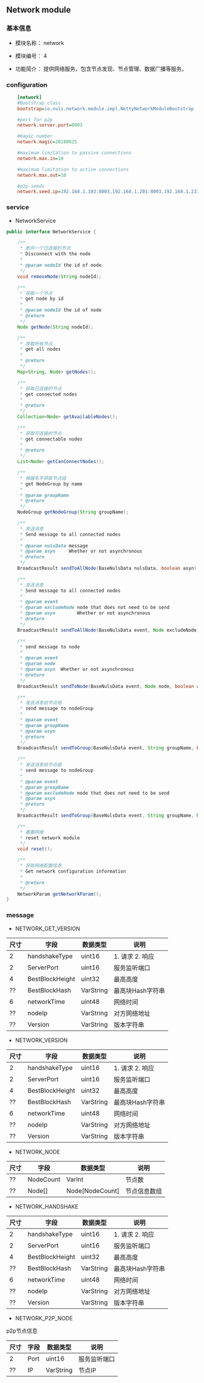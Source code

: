 ## Network module


### 基本信息

* 模块名称： network

* 模块编号： 4

* 功能简介： 提供网络服务，包含节点发现、节点管理、数据广播等服务。

### configuration

```ini
    [network]
    #Bootstrap class
    bootstrap=io.nuls.network.module.impl.NettyNetworkModuleBootstrap

    #port for p2p
    network.server.port=8003

    #magic number
    network.magic=20180625

    #maximum limitation to passive connections
    network.max.in=10

    #maximum limitation to active connections
    network.max.out=10

    #p2p seeds
    network.seed.ip=192.168.1.103:8003,192.168.1.201:8003,192.168.1.233:8003
```



### service

* NetworkService

```java
public interface NetworkService {

    /**
     * 断开一个已连接的节点
     * Disconnect with the node
     *
     * @param nodeId the id of node
     */
    void removeNode(String nodeId);

    /**
     * 获取一个节点
     * get node by id
     *
     * @param nodeId the id of node
     * @return
     */
    Node getNode(String nodeId);

    /**
     * 获取所有节点
     * get all nodes
     *
     * @return
     */
    Map<String, Node> getNodes();

    /**
     * 获取已连接的节点
     * get connected nodes
     *
     * @return
     */
    Collection<Node> getAvailableNodes();

    /**
     * 获取可连接的节点
     * get connectable nodes
     *
     * @return
     */
    List<Node> getCanConnectNodes();

    /**
     * 根据名字获取节点组
     * get NodeGroup by name
     *
     * @param groupName
     * @return
     */
    NodeGroup getNodeGroup(String groupName);

    /**
     * 发送消息
     * Send message to all connected nodes
     *
     * @param nulsData message
     * @param asyn     Whether or not asynchronous
     * @return
     */
    BroadcastResult sendToAllNode(BaseNulsData nulsData, boolean asyn);

    /**
     * 发送消息
     * Send message to all connected nodes
     *
     * @param event
     * @param excludeNode node that does not need to be send
     * @param asyn        Whether or not asynchronous
     * @return
     */
    BroadcastResult sendToAllNode(BaseNulsData event, Node excludeNode, boolean asyn);

    /**
     * send message to node
     *
     * @param event
     * @param node
     * @param asyn  Whether or not asynchronous
     * @return
     */
    BroadcastResult sendToNode(BaseNulsData event, Node node, boolean asyn);

    /**
     * 发送消息给节点组
     * send message to nodeGroup
     *
     * @param event
     * @param groupName
     * @param asyn
     * @return
     */
    BroadcastResult sendToGroup(BaseNulsData event, String groupName, boolean asyn);

    /**
     * 发送消息给节点组
     * send message to nodeGroup
     *
     * @param event
     * @param groupName
     * @param excludeNode node that does not need to be send
     * @param asyn
     * @return
     */
    BroadcastResult sendToGroup(BaseNulsData event, String groupName, Node excludeNode, boolean asyn);

    /**
     * 重置网络
     * reset network module
     */
    void reset();

    /**
     * 获取网络配置信息
     * Get network configuration information
     *
     * @return
     */
    NetworkParam getNetworkParam();
}
```

### message

* NETWORK_GET_VERSION

| 尺寸   | 字段              | 数据类型      | 说明            |
| ---- | --------------- | --------- | ------------- |
| 2    | handshakeType   | uint16    | 1. 请求   2. 响应 |
| 2    | ServerPort      | uint16    | 服务监听端口        |
| 4    | BestBlockHeight | uint32    | 最高高度          |
| ??   | BestBlockHash   | VarString | 最高块Hash字符串    |
| 6    | networkTime     | uint48    | 网络时间          |
| ??   | nodeIp          | VarString | 对方网络地址        |
| ??   | Version         | VarString | 版本字符串         |

* NETWORK_VERSION

| 尺寸   | 字段              | 数据类型      | 说明            |
| ---- | --------------- | --------- | ------------- |
| 2    | handshakeType   | uint16    | 1. 请求   2. 响应 |
| 2    | ServerPort      | uint16    | 服务监听端口        |
| 4    | BestBlockHeight | uint32    | 最高高度          |
| ??   | BestBlockHash   | VarString | 最高块Hash字符串    |
| 6    | networkTime     | uint48    | 网络时间          |
| ??   | nodeIp          | VarString | 对方网络地址        |
| ??   | Version         | VarString | 版本字符串         |

* NETWORK_NODE

| 尺寸   | 字段        | 数据类型            | 说明     |
| ---- | --------- | --------------- | ------ |
| ??   | NodeCount | VarInt          | 节点数    |
| ??   | Node[]    | Node[NodeCount] | 节点信息数组 |

* NETWORK_HANDSHAKE

| 尺寸   | 字段              | 数据类型      | 说明            |
| ---- | --------------- | --------- | ------------- |
| 2    | handshakeType   | uint16    | 1. 请求   2. 响应 |
| 2    | ServerPort      | uint16    | 服务监听端口        |
| 4    | BestBlockHeight | uint32    | 最高高度          |
| ??   | BestBlockHash   | VarString | 最高块Hash字符串    |
| 6    | networkTime     | uint48    | 网络时间          |
| ??   | nodeIp          | VarString | 对方网络地址        |
| ??   | Version         | VarString | 版本字符串         |

* NETWORK_P2P_NODE

p2p节点信息

| 尺寸   | 字段   | 数据类型      | 说明     |
| ---- | ---- | --------- | ------ |
| 2    | Port | uint16    | 服务监听端口 |
| ??   | IP   | VarString | 节点IP   |
